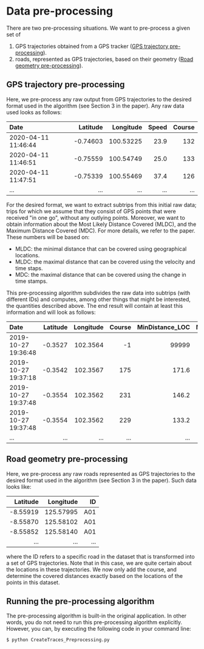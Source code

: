 # Data pre-processing
There are two pre-processing situations. We want to pre-process a given set of 
1. GPS trajectories obtained from a GPS tracker ([GPS trajectory pre-processing](#GPStraj)).
2. roads, represented as GPS trajectories, based on their geometry ([Road geometry pre-processing](#Merging)).

<a name="GPStraj"></a>
## GPS trajectory pre-processing
Here, we pre-process any raw output from GPS trajectories to the desired format used in the algorithm (see Section 3 in the paper). Any raw data used looks as follows:

| Date                |Latitude|Longitude|Speed  |Course |
| :------------------ |-------:|--------:|------:|------:|
| 2020-04-11 11:46:44 |-0.74603|100.53225 | 23.9 | 132  | 
| 2020-04-11 11:46:51 |-0.75559|100.54749 | 25.0 | 133 |
| 2020-04-11 11:47:51 |-0.75339|100.55469 | 37.4 | 126 |
| ... | ... | ... | ... | ... |

For the desired format, we want to extract subtrips from this initial raw data; trips for which we assume that they consist of GPS points that were received "in one go", without any outlying points. Moreover, we want to obtain information about the Most Likely Distance Covered (MLDC), and the Maximum Distance Covered (MDC). For more details, we refer to the paper. These numbers will be based on:

* MLDC: the minimal distance that can be covered using geographical locations.
* MLDC: the maximal distance that can be covered using the velocity and time staps. 
* MDC: the maximal distance that can be covered using the change in time stamps.

This pre-processing algorithm subdivides the raw data into subtrips (with different IDs) and computes, among other things that might be interested, the quantities described above. The end result will contain at least this information and will look as follows:

| Date                |Latitude|Longitude|Course |MinDistance_LOC | MaxDistance_VELTIME | MaxDistance_TIME | ID |
| :------------------ |-------:|--------:|------:|----:|----:|----:|----:|
|2019-10-27 19:36:48|-0.3527|102.3564|-1|99999|99999|99999|1
|2019-10-27 19:37:18|-0.3542|102.3567|175|171.6|197.5|666.7|1
|2019-10-27 19:37:48|-0.3554|102.3562|231|146.2|197.5|666.7|1
|2019-10-27 19:37:48|-0.3554|102.3562|229|133.2|162.4|644.4|1
| ... | ... | ... | ... | ... | ... |


<a name="Merging"></a>
## Road geometry pre-processing
Here, we pre-process any raw roads represented as GPS trajectories to the desired format used in the algorithm (see Section 3 in the paper). Such data looks like:

| Latitude|Longitude| ID  |
| ------:|--------:|------:|
| -8.55919|125.57995 | A01 | 
| -8.55870|125.58102 | A01 |
| -8.55852|125.58140 | A01 |
| ... | ... | ... | 

where the ID refers to a specific road in the dataset that is transformed into a set of GPS trajectories. Note that in this case, we are quite certain about the locations in these trajectories. We now only add the course, and determine the covered distances exactly based on the locations of the points in this dataset.  

## Running the pre-processing algorithm
The pre-processing algorithm is built-in the original application. In other words, you do not need to run this pre-processing algorithm explicitly. However, you can, by executing the following code in your command line: 

```
$ python CreateTraces_Preprocessing.py
```
